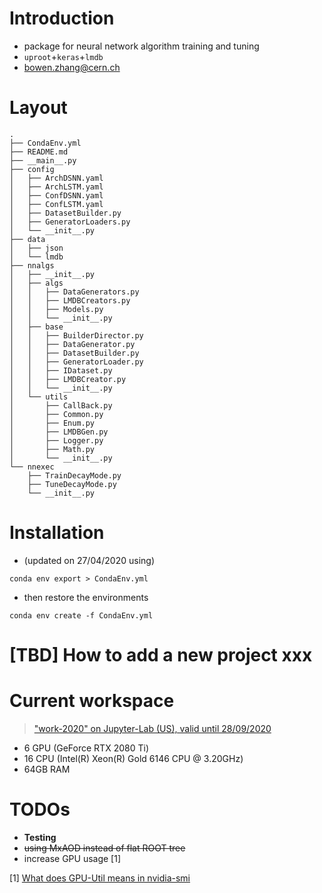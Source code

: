 # Introduction
- package for neural network algorithm training and tuning
- `uproot`+`keras`+`lmdb`
- bowen.zhang@cern.ch

# Layout
```text
.
├── CondaEnv.yml
├── README.md
├── __main__.py
├── config
│   ├── ArchDSNN.yaml
│   ├── ArchLSTM.yaml
│   ├── ConfDSNN.yaml
│   ├── ConfLSTM.yaml
│   ├── DatasetBuilder.py
│   ├── GeneratorLoaders.py
│   └── __init__.py
├── data
│   ├── json
│   └── lmdb
├── nnalgs
│   ├── __init__.py
│   ├── algs
│   │   ├── DataGenerators.py
│   │   ├── LMDBCreators.py
│   │   ├── Models.py
│   │   └── __init__.py
│   ├── base
│   │   ├── BuilderDirector.py
│   │   ├── DataGenerator.py
│   │   ├── DatasetBuilder.py
│   │   ├── GeneratorLoader.py
│   │   ├── IDataset.py
│   │   ├── LMDBCreator.py
│   │   └── __init__.py
│   └── utils
│       ├── CallBack.py
│       ├── Common.py
│       ├── Enum.py
│       ├── LMDBGen.py
│       ├── Logger.py
│       ├── Math.py
│       └── __init__.py
└── nnexec
    ├── TrainDecayMode.py
    ├── TuneDecayMode.py
    └── __init__.py
```

# Installation
- (updated on 27/04/2020 using)
```shell script
conda env export > CondaEnv.yml
```
- then restore the environments
```shell script
conda env create -f CondaEnv.yml
```

# [TBD] How to add a new project xxx


# Current workspace
>["work-2020" on Jupyter-Lab (US), valid until 28/09/2020](https://work-2020.atlas-ml.org/)
- 6 GPU (GeForce RTX 2080 Ti)
- 16 CPU (Intel(R) Xeon(R) Gold 6146 CPU @ 3.20GHz)
- 64GB RAM

# TODOs
- **Testing**
- ~~using MxAOD instead of flat ROOT tree~~
- increase GPU usage [1]

[1] [What does GPU-Util means in nvidia-smi](https://stackoverflow.com/questions/40937894/nvidia-smi-volatile-gpu-utilization-explanation/40938696)
